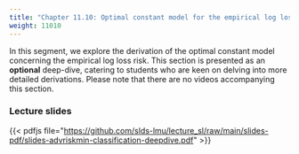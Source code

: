 ```yaml
---
title: "Chapter 11.10: Optimal constant model for the empirical log loss risk"
weight: 11010
---
```

In this segment, we explore the derivation of the optimal constant model concerning the empirical log loss risk. This section is presented as an **optional** deep-dive, catering to students who are keen on delving into more detailed derivations. Please note that there are no videos accompanying this section.

<!--more-->

### Lecture slides

{{< pdfjs file="https://github.com/slds-lmu/lecture_sl/raw/main/slides-pdf/slides-advriskmin-classification-deepdive.pdf" >}}
